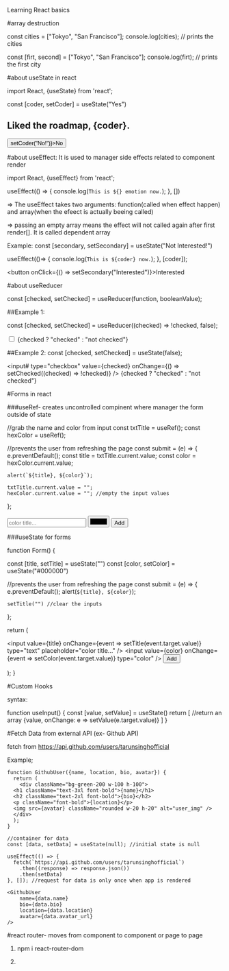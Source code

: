 Learning React basics

#array destruction

const cities = ["Tokyo", "San Francisco"];
console.log(cities); // prints the cities

const [firt, second] = ["Tokyo", "San Francisco"];
console.log(firt); // prints the first city

#about useState in react

import React, {useState} from 'react';

const [coder, setCoder] = useState("Yes")

<h2>Liked the roadmap, {coder}.</h2>
<button onClick={() => setCoder("No!")}>No</button>

#about useEffect: It is used to manager side effects related to component render

import React, {useEffect} from 'react';

useEffect(() => {
console.log(`This is ${} emotion now.`);
}, [])

=> The useEffect takes two arguments: function(called when effect happen) and array(when the efeect is actually beeing called)

=> passing an empty array means the effect will not called again after first render[]. It is called dependent array

Example:
const [secondary, setSecondary] = useState("Not Interested!")

useEffect(()=> {
console.log(`This is ${coder} now.`);
}, [coder]);

<button onClick={() => setSecondary("Interested")}>Interested</button>

#about useReducer

const [checked, setChecked] = useReducer(function, booleanValue);

##Example 1:

const [checked, setChecked] = useReducer((checked) => !checked, false);

<input
 type="checkbox"
 value={checked}
 onChange={setChecked}
/>
<label>{checked ? "checked" : "not checked"}</label>

##Example 2:
const [checked, setChecked] = useState(false);

<input#
 type="checkbox"
 value={checked}
 onChange={() => setChecked((checked) => !checked)}
/>
<label>{checked ? "checked" : "not checked"}</label>


#Forms in react

###useRef- creates uncontrolled compinent where manager the form outside of state

//grab the name and color from input
  const txtTitle = useRef();
  const hexColor = useRef();

  //prevents the user from refreshing the page
  const submit = (e) => {
    e.preventDefault();
    const title = txtTitle.current.value;
    const color = hexColor.current.value;

    alert(`${title}, ${color}`);

    txtTitle.current.value = "";
    hexColor.current.value = ""; //empty the input values
  };

  <form onSubmit={submit}>
        <input
          ref={txtTitle}
          type="text"
          placeholder="color title..."
        />
        <input 
          ref={hexColor}
          type="color"
        />
        <button>Add</button>
      </form>


###useState for forms

function Form() {

  const [title, setTitle] = useState("")
  const [color, setColor] = useState("#000000")

  //prevents the user from refreshing the page
  const submit = (e) => {
    e.preventDefault();
    alert(`${title}, ${color}`);

    setTitle("") //clear the inputs
  };

  return (
    <div>
      <form onSubmit={submit}>
        <input
          value={title}
          onChange={event => setTitle(event.target.value)}
          type="text"
          placeholder="color title..."
        />
        <input 
          value={color}
          onChange={event => setColor(event.target.value)}
          type="color"
        />
        <button>Add</button>
      </form>
    </div>
  );
}


#Custom Hooks

syntax:

function useInput() {
    const [value, setValue] = useState()
    return [ //return an array
        {value, onChange: e => setValue(e.target.value)}
    ]
}

#Fetch Data from external API (ex- Github API)

fetch from https://api.github.com/users/tarunsinghofficial

Example;

    function GithubUser({name, location, bio, avatar}) {
      return (
        <div className="bg-green-200 w-100 h-100">
      <h1 className="text-3xl font-bold">{name}</h1>
      <h2 className="text-2xl font-bold">{bio}</h2>
      <p className="font-bold">{location}</p>
      <img src={avatar} className="rounded w-20 h-20" alt="user_img" />
      </div>
      );
    }

    //container for data
    const [data, setData] = useState(null); //initial state is null

    useEffect(() => {
      fetch(`https://api.github.com/users/tarunsinghofficial`)
        .then((response) => response.json())
        .then(setData)
    }, []); //request for data is only once when app is rendered

    <GithubUser 
        name={data.name}
        bio={data.bio}
        location={data.location}
        avatar={data.avatar_url}
    />


#react router- moves from component to component or page to page

1. npm i react-router-dom

2. 


